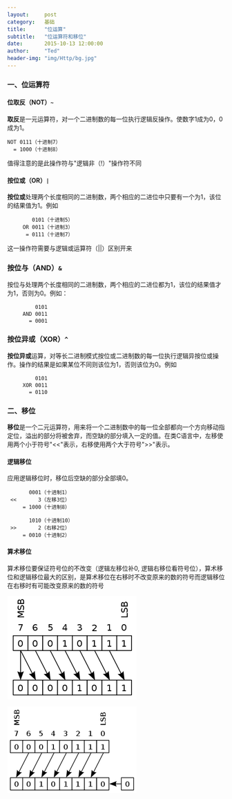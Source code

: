 ```yaml
---
layout:     post
category:   基础
title:      "位运算"
subtitle:   "位运算符和移位"
date:       2015-10-13 12:00:00
author:     "Ted"
header-img: "img/Http/bg.jpg"
---
```


### 一、位运算符

#### 位取反（NOT）`~`

**取反**是一元运算符，对一个二进制数的每一位执行逻辑反操作。使数字1成为0，0成为1。

```
NOT 0111（十进制7）
  = 1000（十进制8）
```

值得注意的是此操作符与"逻辑非（!）"操作符不同

#### 按位或（OR）`|`

**按位或**处理两个长度相同的二进制数，两个相应的二进位中只要有一个为1，该位的结果值为1。例如

```
        0101（十进制5）
     OR 0011（十进制3）
      = 0111（十进制7）
```

这一操作符需要与逻辑或运算符（||）区别开来

### 按位与（AND）`&`

按位与处理两个长度相同的二进制数，两个相应的二进位都为1，该位的结果值才为1，否则为0。例如：

```
         0101
     AND 0011
       = 0001
```

### 按位异或（XOR）`^`

**按位异或**运算，对等长二进制模式按位或二进制数的每一位执行逻辑异按位或操作。操作的结果是如果某位不同则该位为1，否则该位为0。例如

```
     	 0101
     XOR 0011
       = 0110
```

### 二、移位

**移位**是一个二元运算符，用来将一个二进制数中的每一位全部都向一个方向移动指定位，溢出的部分将被舍弃，而空缺的部分填入一定的值。在类C语言中，左移使用两个小于符号"<<"表示，右移使用两个大于符号">>"表示。

#### 逻辑移位

应用逻辑移位时，移位后空缺的部分全部填0。

```
       0001（十进制1）
 <<       3（左移3位）
     = 1000（十进制8）
```

```
       1010（十进制10）
 >>       2（右移2位）
	 = 0010（十进制2）
```

#### 算术移位

算术移位要保证符号位的不改变（逻辑左移位补0,   逻辑右移位看符号位），算术移位和逻辑移位最大的区别，是算术移位在右移时不改变原来的数的符号而逻辑移位在右移时有可能改变原来的数的符号

![img](/img/Simple_1/32.png)

![img](/img/Simple_1/33.png)